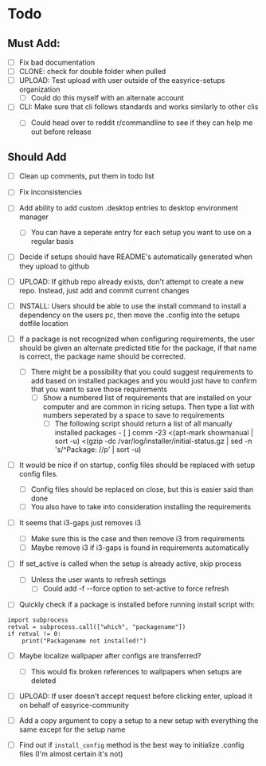 # Todo 

## Must Add:
- [ ] Fix bad documentation
- [ ] CLONE: check for double folder when pulled
- [ ] UPLOAD: Test upload with user outside of the easyrice-setups organization
  - [ ] Could do this myself with an alternate account
- [ ] CLI: Make sure that cli follows standards and works similarly to other clis
  - [ ] Could head over to reddit r/commandline to see if they can help me out before release


## Should Add

- [ ] Clean up comments, put them in todo list
- [ ] Fix inconsistencies
- [ ] Add ability to add custom .desktop entries to desktop environment manager
 	- [ ] You can have a seperate entry for each setup you want to use on a regular basis
- [ ] Decide if setups should have README's automatically generated when they upload to github
- [ ] UPLOAD: If github repo already exists, don't attempt to create a new repo. Instead, just add and commit current changes
- [ ] INSTALL: Users should be able to use the install command to install a dependency on the users pc, then move the .config into the setups dotfile location

- [ ] If a package is not recognized when configuring requirements, the user should be given an alternate predicted title for the package, if that name is correct, the package  name should be corrected.
  - [ ] There might be a possibility that you could suggest requirements to add based on installed packages and you would just have to confirm that you want to save those  requirements
    - [ ] Show a numbered list of requirements that are installed on your computer and are common in ricing setups. Then type a list with numbers seperated by a space to save to  requirements
      - [ ] The following script should return a list of all manually installed packages
 			  - [ ] comm -23 <(apt-mark showmanual | sort -u) <(gzip -dc /var/log/installer/initial-status.gz | sed -n 's/^Package: //p' | sort -u)

- [ ] It would be nice if on startup, config files should be replaced with setup config files.
  - [ ] Config files should be replaced on close, but this is easier said than done
  - [ ] You also have to take into consideration installing the requirements

- [ ] It seems that i3-gaps just removes i3
  - [ ] Make sure this is the case and then remove i3 from requirements
  - [ ] Maybe remove i3 if i3-gaps is found in requirements automatically

- [ ] If set_active is called when the setup is already active, skip process
  - [ ] Unless the user wants to refresh settings
    - [ ] Could add -f --force option to set-active to force refresh

- [ ] Quickly check if a package is installed before running install script with:

```
import subprocess
retval = subprocess.call(["which", "packagename"])
if retval != 0:
    print("Packagename not installed!")
```

- [ ] Maybe localize wallpaper after configs are transferred?
  - [ ] This would fix broken references to wallpapers when setups are deleted

- [ ] UPLOAD: If user doesn't accept request before clicking enter, upload it on behalf of easyrice-community

- [ ] Add a copy argument to copy a setup to a new setup with everything the same except for the setup name

- [ ] Find out if `install_config` method is the best way to initialize .config files (I'm almost certain it's not)
